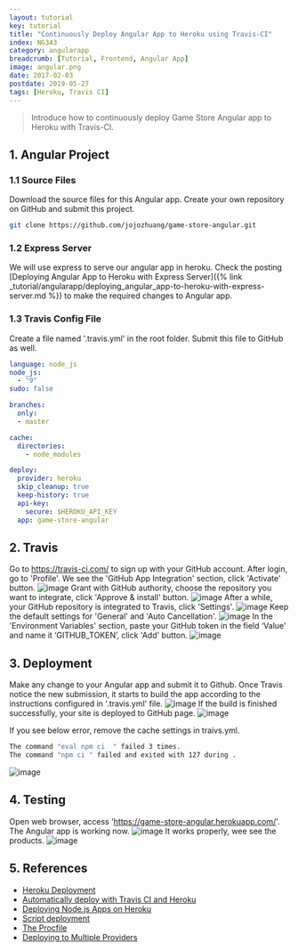 ```yaml
---
layout: tutorial
key: tutorial
title: "Continuously Deploy Angular App to Heroku using Travis-CI"
index: NG343
category: angularapp
breadcrumb: [Tutorial, Frontend, Angular App]
image: angular.png
date: 2017-02-03
postdate: 2019-05-27
tags: [Heroku, Travis CI]
---
```


> Introduce how to continuously deploy Game Store Angular app to Heroku with Travis-CI.

## 1. Angular Project
### 1.1 Source Files
Download the source files for this Angular app. Create your own repository on GitHub and submit this project.
```sh
git clone https://github.com/jojozhuang/game-store-angular.git
```
### 1.2 Express Server
We will use express to serve our angular app in heroku. Check the posting [Deploying Angular App to Heroku with Express Server]({% link _tutorial/angularapp/deploying_angular_app-to-heroku-with-express-server.md %}) to make the required changes to Angular app.
### 1.3 Travis Config File
Create a file named '.travis.yml' in the root folder. Submit this file to GitHub as well.
```yml
language: node_js
node_js:
  - "9"
sudo: false

branches:
  only:
  - master

cache:
  directories:
    - node_modules

deploy:
  provider: heroku
  skip_cleanup: true
  keep-history: true
  api-key:
    secure: $HEROKU_API_KEY
  app: game-store-angular
```

## 2. Travis
Go to https://travis-ci.com/ to sign up with your GitHub account. After login, go to 'Profile'. We see the 'GitHub App Integration' section, click 'Activate' button.
![image](/public/images/frontend/343/travis_integration.png)
Grant with GitHub authority, choose the repository you want to integrate, click 'Approve & install' button.
![image](/public/images/frontend/343/travis_select_repository.png)
After a while, your GitHub repository is integrated to Travis, click 'Settings'.
![image](/public/images/frontend/343/travis_integrated.png)
Keep the default settings for 'General' and 'Auto Cancellation'.
![image](/public/images/frontend/343/travis_settings.png)
In the 'Environment Variables' section, paste your GitHub token in the field ‘Value’ and name it ‘GITHUB_TOKEN’, click 'Add' button.
![image](/public/images/frontend/343/travis_environment_variable.png)

## 3. Deployment
Make any change to your Angular app and submit it to Github. Once Travis notice the new submission, it starts to build the app according to the instructions configured in '.travis.yml' file.
![image](/public/images/frontend/343/travis_build.png)
If the build is finished successfully, your site is deployed to GitHub page.
![image](/public/images/frontend/343/travis_deploy.png)  

If you see below error, remove the cache settings in traivs.yml.
```sh
The command "eval npm ci  " failed 3 times.
The command "npm ci " failed and exited with 127 during .
```
![image](/public/images/frontend/343/module_error.png)

## 4. Testing
Open web browser, access 'https://game-store-angular.herokuapp.com/'. The Angular app is working now.
![image](/public/images/frontend/343/gamestore_home.png)
It works properly, wee see the products.
![image](/public/images/frontend/343/gamestore_list.png)  

## 5. References
* [Heroku Deployment](https://docs.travis-ci.com/user/deployment/heroku/)
* [Automatically deploy with Travis CI and Heroku](https://medium.com/@felipeluizsoares/automatically-deploy-with-travis-ci-and-heroku-ddba1361647f)
* [Deploying Node.js Apps on Heroku](https://devcenter.heroku.com/articles/deploying-nodejs)
* [Script deployment](https://docs.travis-ci.com/user/deployment/script/)
* [The Procfile](https://devcenter.heroku.com/articles/procfile)
* [Deploying to Multiple Providers](https://docs.travis-ci.com/user/deployment#deploying-to-multiple-providers)

